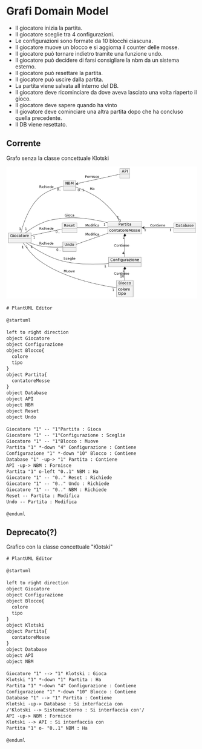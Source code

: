 # Grafi Domain Model

* Il giocatore inizia la partita.
* Il giocatore sceglie tra 4 configurazioni.
* Le configurazioni sono formate da 10 blocchi ciascuna.
* Il giocatore muove un blocco e si aggiorna il counter delle mosse.
* Il giocatore può tornare indietro tramite una funzione undo.
* Il giocatore può decidere di farsi consigliare la nbm da un sistema esterno.
* Il giocatore può resettare la partita.
* Il giocatore può uscire dalla partita.
* La partita viene salvata all interno del DB.
* Il giocatore deve ricominciare da dove aveva lasciato una volta riaperto il gioco.
* Il giocatore deve sapere quando ha vinto
* Il giovatore deve cominciare una altra partita dopo che ha concluso quella precedente.
* Il DB viene resettato.

## Corrente
Grafo senza la classe concettuale Klotski

![Domain Model](imgs/DomainModel.png)

```plantuml
# PlantUML Editor

@startuml

left to right direction
object Giocatore
object Configurazione
object Blocco{
  colore
  tipo
}
object Partita{
  contatoreMosse
}
object Database
object API
object NBM
object Reset
object Undo

Giocatore "1" -- "1"Partita : Gioca
Giocatore "1" -- "1"Configurazione : Sceglie
Giocatore "1" -- "1"Blocco : Muove
Partita "1" *-down "4" Configurazione : Contiene
Configurazione "1" *-down "10" Blocco : Contiene
Database "1" -up-> "1" Partita : Contiene
API -up-> NBM : Fornisce
Partita "1" o-left "0..1" NBM : Ha
Giocatore "1" -- "0.." Reset : Richiede
Giocatore "1" -- "0.." Undo : Richiede
Giocatore "1" -- "0.." NBM : Richiede
Reset -- Partita : Modifica
Undo -- Partita : Modifica

@enduml
```

## Deprecato(?)
Grafico con la classe concettuale "Klotski"

```uml
# PlantUML Editor

@startuml

left to right direction
object Giocatore
object Configurazione
object Blocco{
  colore
  tipo
}
object Klotski
object Partita{
  contatoreMosse
}
object Database
object API
object NBM

Giocatore "1" --> "1" Klotski : Gioca
Klotski "1" *-down "1" Partita : Ha
Partita "1" *-down "4" Configurazione : Contiene
Configurazione "1" *-down "10" Blocco : Contiene
Database "1" --> "1" Partita : Contiene
Klotski -up-> Database : Si interfaccia con
/'Klotski --> SistemaEsterno : Si interfaccia con'/
API -up-> NBM : Fornisce
Klotski --> API : Si interfaccia con
Partita "1" o- "0..1" NBM : Ha

@enduml
```
